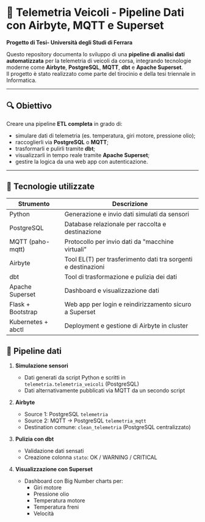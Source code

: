 # 🚗 Telemetria Veicoli - Pipeline Dati con Airbyte, MQTT e Superset

**Progetto di Tesi- Università degli Studi di Ferrara**

Questo repository documenta lo sviluppo di una **pipeline di analisi dati automatizzata** per la telemetria di veicoli da corsa, integrando tecnologie moderne come **Airbyte**, **PostgreSQL**, **MQTT**, **dbt** e **Apache Superset**.  
Il progetto è stato realizzato come parte del tirocinio e della tesi triennale in Informatica.

---

## 🔍 Obiettivo

Creare una pipeline **ETL completa** in grado di:
- simulare dati di telemetria (es. temperatura, giri motore, pressione olio);
- raccoglierli via **PostgreSQL** o **MQTT**;
- trasformarli e pulirli tramite **dbt**;
- visualizzarli in tempo reale tramite **Apache Superset**;
- gestire la logica da una web app con autenticazione.

---

## 🧰 Tecnologie utilizzate

| Strumento         | Descrizione                                                                 |
|-------------------|-----------------------------------------------------------------------------|
| Python            | Generazione e invio dati simulati da sensori                                |
| PostgreSQL        | Database relazionale per raccolta e destinazione                            |
| MQTT (paho-mqtt)  | Protocollo per invio dati da "macchine virtuali"                            |
| Airbyte           | Tool EL(T) per trasferimento dati tra sorgenti e destinazioni               |
| dbt               | Tool di trasformazione e pulizia dei dati                                   |
| Apache Superset   | Dashboard e visualizzazione dati                                            |
| Flask + Bootstrap | Web app per login e reindirizzamento sicuro a Superset                      |
| Kubernetes + abctl| Deployment e gestione di Airbyte in cluster                                 |


## 🧩 Pipeline dati

1. **Simulazione sensori**  
   - Dati generati da script Python e scritti in `telemetria.telemetria_veicoli` (PostgreSQL)  
   - Dati alternativamente pubblicati via MQTT da un secondo script

2. **Airbyte**  
   - Source 1: PostgreSQL `telemetria`
   - Source 2: MQTT → PostgreSQL `telemetria_mqtt`
   - Destination comune: `clean_telemetria` (PostgreSQL centralizzato)

3. **Pulizia con dbt**  
   - Validazione dati sensati
   - Creazione colonna `stato`: OK / WARNING / CRITICAL

4. **Visualizzazione con Superset**  
   - Dashboard con Big Number charts per:
     - Giri motore
     - Pressione olio
     - Temperatura motore
     - Temperatura freni
     - Velocità




